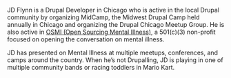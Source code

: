 JD Flynn is a Drupal Developer in Chicago who is active in the local Drupal community by organizing MidCamp, the Midwest Drupal Camp held annually in Chicago and organizing the Drupal Chicago Meetup Group.  He is also active in [OSMI (Open Sourcing Mental Illness)](https://osmihelp.org), a 501(c)(3) non-profit focused on opening the conversation on mental illness.  

JD has presented on Mental Illness at multiple meetups, conferences, and camps around the country.  When he’s not Drupalling, JD is playing in one of multiple community bands or racing toddlers in Mario Kart.

